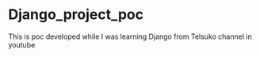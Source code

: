 # Django_project_poc
This is poc developed while I was learning Django from Telsuko channel in youtube
